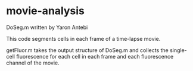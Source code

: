 movie-analysis
==============

DoSeg.m written by Yaron Antebi

This code segments cells in each frame of a time-lapse movie.  

getFluor.m takes the output structure of DoSeg.m and collects the 
single-cell fluorescence for each cell in each frame and each 
fluorescence channel of the movie.
